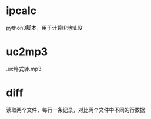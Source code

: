 # ipcalc
python3脚本，用于计算IP地址段

# uc2mp3
.uc格式转.mp3                                           

# diff
读取两个文件，每行一条记录，对比两个文件中不同的行数据
